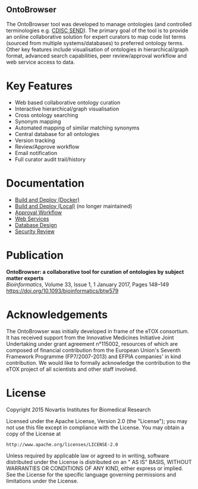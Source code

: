 OntoBrowser
---
The OntoBrowser tool was developed to manage ontologies (and controlled terminologies
e.g. [CDISC SEND](http://evs.nci.nih.gov/ftp1/CDISC/SEND/SEND%20Terminology.html)). The primary goal of the tool is to
provide an online collaborative solution for expert curators to map code list terms (sourced from multiple
systems/databases) to preferred ontology terms. Other key features include visualisation of ontologies in
hierarchical/graph format, advanced search capabilities, peer review/approval workflow and web service access to data.

# Key Features

* Web based collaborative ontology curation
* Interactive hierarchical/graph visualisation
* Cross ontology searching
* Synonym mapping
* Automated mapping of similar matching synonyms
* Central database for all ontologies
* Version tracking
* Review/Approve workflow
* Email notification
* Full curator audit trail/history

# Documentation

* [Build and Deploy (Docker)](doc/docker_install.md)
* [Build and Deploy (Local)](doc/install.md) (no longer maintained)
* [Approval Workflow](doc/approval_workflow.pdf)
* [Web Services](doc/web_services.md)
* [Database Design](doc/database_design.pdf)
* [Security Review](doc/security_review.md)

# Publication

**OntoBrowser: a collaborative tool for curation of ontologies by subject matter experts**  
*Bioinformatics*, Volume 33, Issue 1, 1 January 2017, Pages 148–149  
<https://doi.org/10.1093/bioinformatics/btw579>

# Acknowledgements

The OntoBrowser was initially developed in frame of the eTOX consortium. It has received support from the Innovative
Medicines Initiative Joint Undertaking under grant agreement n°115002, resources of which are composed of financial
contribution from the European Union's Seventh Framework Programme (FP7/2007-2013) and EFPIA companies' in kind
contribution. We would like to formally acknowledge the contribution to the eTOX project of all scientists and other
staff involved.

# License

Copyright 2015 Novartis Institutes for Biomedical Research

Licensed under the Apache License, Version 2.0 (the "License"); you may not use this file except in compliance with the
License. You may obtain a copy of the License at

    http://www.apache.org/licenses/LICENSE-2.0

Unless required by applicable law or agreed to in writing, software distributed under the License is distributed on an "
AS IS" BASIS, WITHOUT WARRANTIES OR CONDITIONS OF ANY KIND, either express or implied. See the License for the specific
language governing permissions and limitations under the License.
